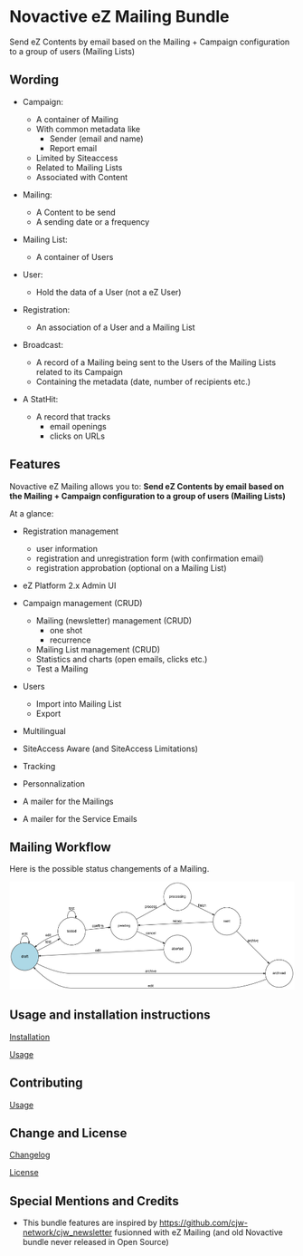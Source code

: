 # Novactive eZ Mailing Bundle

Send eZ Contents by email based on the Mailing + Campaign configuration to a group of users (Mailing Lists)

Wording
-------

- Campaign: 
    - A container of Mailing
    - With common metadata like
        - Sender (email and name)
        - Report email
    - Limited by Siteaccess
    - Related to Mailing Lists
    - Associated with Content 
    
- Mailing:
    - A Content to be send
    - A sending date or a frequency

- Mailing List:
    - A container of Users
   
- User:
    - Hold the data of a User (not a eZ User)
    
- Registration:
    - An association of a User and a Mailing List
    
- Broadcast:
    - A record of a Mailing being sent to the Users of the Mailing Lists related to its Campaign
    - Containing the metadata (date, number of recipients etc.)

- A StatHit:
    - A record that tracks
        - email openings
        - clicks on URLs
                       
Features
--------

Novactive eZ Mailing allows you to: **Send eZ Contents by email based on the Mailing + Campaign configuration to a group
of users (Mailing Lists)** 

At a glance:

- Registration management
    - user information
    - registration and unregistration form (with confirmation email)
    - registration approbation (optional on a Mailing List)

- eZ Platform 2.x Admin UI
    
- Campaign management (CRUD)
    - Mailing (newsletter) management (CRUD)
        - one shot
        - recurrence
    - Mailing List management (CRUD)
    - Statistics and charts (open emails, clicks etc.)
    - Test a Mailing
    
- Users
    - Import into Mailing List
    - Export
    
- Multilingual

- SiteAccess Aware (and SiteAccess Limitations)

- Tracking

- Personnalization

- A mailer for the Mailings

- A mailer for the Service Emails


Mailing Workflow
----------------

Here is the possible status changements of a Mailing. 

![Mailing Status Workflow ](bundle/Resources/doc/images/mailing_workflow.png)

Usage and installation instructions
-----------------------------------

[Installation](bundle/Resources/doc/INSTALL.md)

[Usage](bundle/Resources/doc/USAGE.md)

Contributing
----------------

[Usage](CONTRIBUTING.md)


Change and License
------------------

[Changelog](bundle/Resources/doc/CHANGELOG.md)

[License](LICENSE)


Special Mentions and Credits
----------------------------

- This bundle features are inspired by https://github.com/cjw-network/cjw_newsletter fusionned with eZ Mailing
(and old Novactive bundle never released in Open Source)

